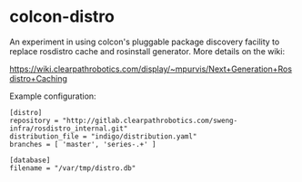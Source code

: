 colcon-distro
=============

An experiment in using colcon's pluggable package discovery facility to
replace rosdistro cache and rosinstall generator. More details on the wiki:

https://wiki.clearpathrobotics.com/display/~mpurvis/Next+Generation+Rosdistro+Caching

Example configuration:

```
[distro]
repository = "http://gitlab.clearpathrobotics.com/sweng-infra/rosdistro_internal.git"
distribution_file = "indigo/distribution.yaml"
branches = [ 'master', 'series-.+' ]

[database]
filename = "/var/tmp/distro.db"
```
